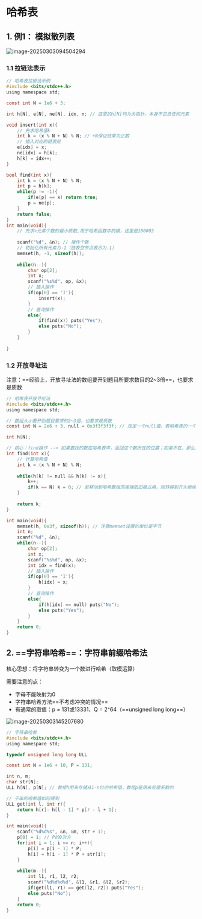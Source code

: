 # 哈希表

## 1. 例1： 模拟散列表

![image-20250303094504294](C:\Users\潘zr\AppData\Roaming\Typora\typora-user-images\image-20250303094504294.png)

### 1.1 拉链法表示

```c
// 哈希表拉链法示例
#include <bits/stdc++.h>
using namespace std;

const int N = 1e6 + 3;

int h[N], e[N], ne[N], idx, n; // 这里的h[N]均为头指针，本身不包含任何元素 

void insert(int x){
	// 先求哈希值k
	int k = (x % N + N) % N; // +N保证结果为正数
	// 插入对应的链表处
	e[idx] = x;
	ne[idx] = h[k];
	h[k] = idx++; 
}

bool find(int x){
	int k = (x % N + N) % N;
	int p = h[k];
	while(p != -1){
		if(e[p] == x) return true;
		p = ne[p];
	}
	return false;
}
int main(void){
	// 先求>元素个数的最小质数,用于哈希函数中的模，这里是100003
	
	scanf("%d", &n); // 操作个数 
	// 初始化所有元素为-1（链表空节点表示为-1） 
	memset(h, -1, sizeof(h));
	
	while(n--){
		char op[2];
		int x;
		scanf("%s%d", op, &x);
		// 插入操作 
		if(op[0] == 'I'){
			insert(x);
		}
		// 查询操作
		else{
			if(find(x)) puts("Yes");
			else puts("No");
		} 
	}
	
} 
```

### 1.2 开放寻址法

注意：==经验上，开放寻址法的数组要开到题目所要求数目的2~3倍==，也要求是质数

```c
// 哈希表开放寻址法
#include <bits/stdc++.h>
using namespace std;

// 数组大小要开到题目要求的2~3倍，也要求是质数 
const int N = 2e6 + 3, null = 0x3f3f3f3f; // 规定一个null值，若哈希表的一个位置等于这个值，表示哈希表此处为空，可以存储 

int h[N];

// 核心：find操作 --> 如果要找的数在哈希表中，返回这个数所在的位置；如果不在，那么返回应该存储的位置 
int find(int x){
	// 计算哈希值
	int k = (x % N + N) % N;
	
	while(h[k] != null && h[k] != x){
		k++;
		if(k == N) k = 0; // 若移动到哈希数组的尾端依旧被占用，则转移到开头继续寻找 
	}
	
	return k;
}

int main(void){
	memset(h, 0x3f, sizeof(h)); // 注意memset设置的单位是字节 
	int n;
	scanf("%d", &n);
	while(n--){
		char op[2];
		int x;
		scanf("%s%d", op, &x);
		int idx = find(x);
		// 插入操作 
		if(op[0] == 'I'){
			h[idx] = x;
		}
		// 查询操作
		else{
			if(h[idx] == null) puts("No");
			else puts("Yes");
		} 
	}
	return 0;
} 
```

## 2. ==字符串哈希==：字符串前缀哈希法

核心思想：将字符串转变为一个数进行哈希（取模运算）

需要注意的点：

- 字母不能映射为0
- 字符串哈希方法==不考虑冲突的情况==
- 有通常的取值：p = 131或13331，Q = 2^64（==unsigned long long==）

![image-20250303145207680](C:\Users\潘zr\AppData\Roaming\Typora\typora-user-images\image-20250303145207680.png)

```c
// 字符串哈希
#include <bits/stdc++.h>
using namespace std;

typedef unsigned long long ULL

const int N = 1e6 + 10, P = 131;

int n, m;
char str[N];
ULL h[N], p[N]; // 数组h用来存储从1-n位的哈希值，数组p是用来处理系数的

// 子串的哈希值如何得到 
ULL get(int l, int r){
	return h[r]- h[l - 1] * p[r - l + 1];
}

int main(void){
	scanf("%d%d%s", &n, &m, str + 1);
	p[0] = 1; // P的0次方
	for(int i = 1; i <= n; i++){
		p[i] = p[i - 1] * P;
		h[i] = h[i - 1] * P + str[i];
	} 
	
	while(m--){
		int l1, r1, l2, r2;
		scanf("%d%d%d%d", &l1, &r1, &l2, &r2);
		if(get(l1, r1) == get(l2, r2)) puts("Yes");
		else puts("No");
	}
	return 0;
}
```

